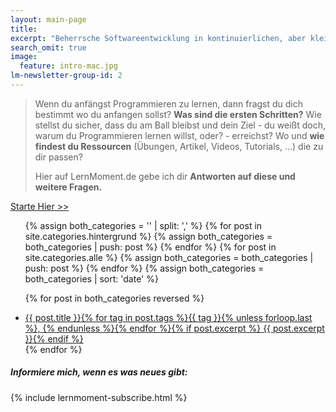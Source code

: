```yaml
---
layout: main-page
title: 
excerpt: "Beherrsche Softwareentwicklung in kontinuierlichen, aber kleinen Schritten. Vom Anfänger zum Profi in C#, Git, GitHub und mehr."
search_omit: true
image:
  feature: intro-mac.jpg
lm-newsletter-group-id: 2
---
```


> Wenn du anfängst Programmieren zu lernen, dann fragst du dich bestimmt wo du anfangen sollst? **Was sind die ersten Schritten?** Wie stellst du sicher, dass du am Ball bleibst und dein Ziel - du weißt doch, warum du Programmieren lernen willst, oder? - erreichst? Wo und **wie findest du Ressourcen** (Übungen, Artikel, Videos, Tutorials, …) die zu dir passen? 
>
> Hier auf LernMoment.de gebe ich dir **Antworten auf diese und weitere Fragen.**

<a markdown="0" href="{{ site.url }}/starte-hier/" class="notice-button">Starte Hier >></a>

<ul class="post-list">
<!-- Create empty arrays -->
{% assign both_categories = '' | split: ',' %}
<!-- Push to both_categories -->
{% for post in site.categories.hintergrund %}
  {% assign both_categories = both_categories | push: post %}
{% endfor %}
{% for post in site.categories.alle %}
  {% assign both_categories = both_categories | push: post %}
{% endfor %}
{% assign both_categories = both_categories | sort: 'date' %}

{% for post in both_categories reversed %} 
  <li><article><a href="{{ site.url }}{{ post.url }}">{{ post.title }}<span class="entry-date">{% for tag in post.tags %}{{ tag }}{% unless forloop.last %}, {% endunless %}{% endfor %}</span>{% if post.excerpt %} <span class="excerpt">{{ post.excerpt }}</span>{% endif %}</a></article></li>
{% endfor %}
</ul>

<div class="subscribe-notice">
	<h5>Informiere mich, wenn es was neues gibt:</h5>
	{% include lernmoment-subscribe.html %}
</div>

